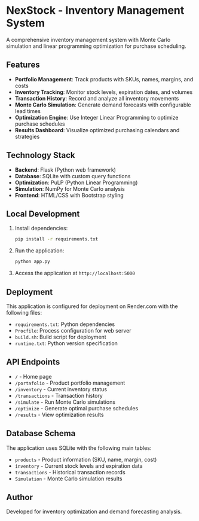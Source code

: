 # NexStock - Inventory Management System

A comprehensive inventory management system with Monte Carlo simulation and linear programming optimization for purchase scheduling.

## Features

- **Portfolio Management**: Track products with SKUs, names, margins, and costs
- **Inventory Tracking**: Monitor stock levels, expiration dates, and volumes
- **Transaction History**: Record and analyze all inventory movements
- **Monte Carlo Simulation**: Generate demand forecasts with configurable lead times
- **Optimization Engine**: Use Integer Linear Programming to optimize purchase schedules
- **Results Dashboard**: Visualize optimized purchasing calendars and strategies

## Technology Stack

- **Backend**: Flask (Python web framework)
- **Database**: SQLite with custom query functions
- **Optimization**: PuLP (Python Linear Programming)
- **Simulation**: NumPy for Monte Carlo analysis
- **Frontend**: HTML/CSS with Bootstrap styling

## Local Development

1. Install dependencies:
   ```bash
   pip install -r requirements.txt
   ```

2. Run the application:
   ```bash
   python app.py
   ```

3. Access the application at `http://localhost:5000`

## Deployment

This application is configured for deployment on Render.com with the following files:
- `requirements.txt`: Python dependencies
- `Procfile`: Process configuration for web server
- `build.sh`: Build script for deployment
- `runtime.txt`: Python version specification

## API Endpoints

- `/` - Home page
- `/portafolio` - Product portfolio management
- `/inventory` - Current inventory status
- `/transactions` - Transaction history
- `/simulate` - Run Monte Carlo simulations
- `/optimize` - Generate optimal purchase schedules
- `/results` - View optimization results

## Database Schema

The application uses SQLite with the following main tables:
- `products` - Product information (SKU, name, margin, cost)
- `inventory` - Current stock levels and expiration data
- `transactions` - Historical transaction records
- `Simulation` - Monte Carlo simulation results

## Author

Developed for inventory optimization and demand forecasting analysis.
